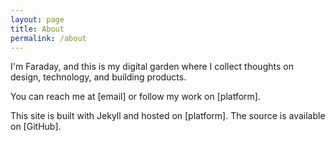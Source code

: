 ```yaml
---
layout: page
title: About
permalink: /about
---
```


I'm Faraday, and this is my digital garden where I collect thoughts on design, technology, and building products.

You can reach me at [email] or follow my work on [platform].

This site is built with Jekyll and hosted on [platform]. The source is available on [GitHub].
